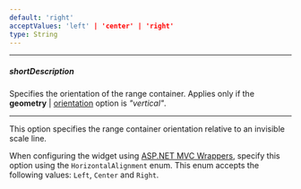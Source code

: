 ```yaml
---
default: 'right'
acceptValues: 'left' | 'center' | 'right'
type: String
---
```

---
##### shortDescription
Specifies the orientation of the range container. Applies only if the **geometry** | [orientation](/api-reference/20%20Data%20Visualization%20Widgets/dxLinearGauge/1%20Configuration/geometry/orientation.md '/Documentation/ApiReference/Data_Visualization_Widgets/dxLinearGauge/Configuration/geometry/#orientation') option is *"vertical"*.

---
This option specifies the range container orientation relative to an invisible scale line.

When configuring the widget using [ASP.NET MVC Wrappers](/concepts/35%20ASP.NET%20MVC%20Wrappers/20%20Fundamentals '/Documentation/Guide/ASP.NET_MVC_Wrappers/Fundamentals/'), specify this option using the `HorizontalAlignment` enum. This enum accepts the following values: `Left`, `Center` and `Right`.